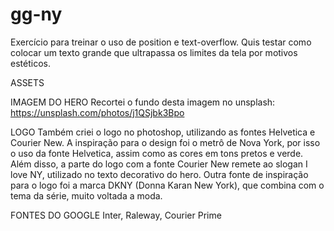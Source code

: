 # gg-ny
Exercício para treinar o uso de position e text-overflow.
Quis testar como colocar um texto grande que ultrapassa os limites da tela por motivos estéticos.

ASSETS

IMAGEM DO HERO
Recortei o fundo desta imagem no unsplash: https://unsplash.com/photos/j1QSjbk3Bpo

LOGO
Também criei o logo no photoshop, utilizando as fontes Helvetica e Courier New.
A inspiração para o design foi o metrô de Nova York, por isso o uso da fonte Helvetica, assim como as cores em tons pretos e verde.
Além disso, a parte do logo com a fonte Courier New remete ao slogan I love NY, utilizado no texto decorativo do hero.
Outra fonte de inspiração para o logo foi a marca DKNY (Donna Karan New York), que combina com o tema da série, muito voltada a moda.

FONTES DO GOOGLE
Inter, Raleway, Courier Prime
